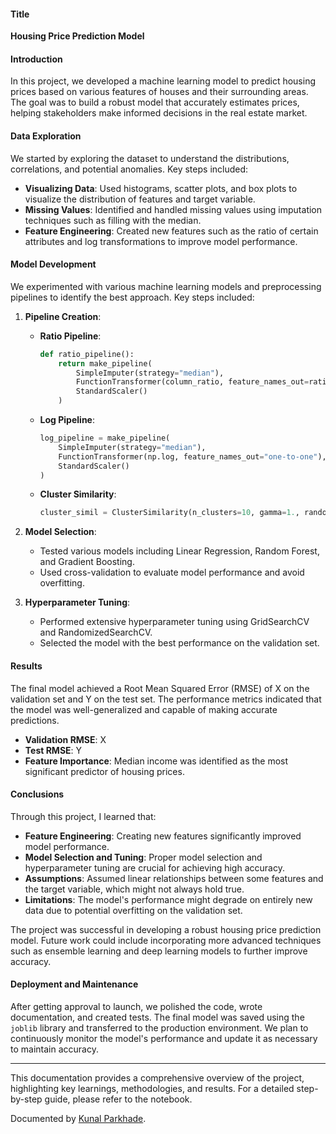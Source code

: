 #### Title
**Housing Price Prediction Model**

#### Introduction
In this project, we developed a machine learning model to predict housing prices based on various features of houses and their surrounding areas. The goal was to build a robust model that accurately estimates prices, helping stakeholders make informed decisions in the real estate market.

#### Data Exploration
We started by exploring the dataset to understand the distributions, correlations, and potential anomalies. Key steps included:

- **Visualizing Data**: Used histograms, scatter plots, and box plots to visualize the distribution of features and target variable.
- **Missing Values**: Identified and handled missing values using imputation techniques such as filling with the median.
- **Feature Engineering**: Created new features such as the ratio of certain attributes and log transformations to improve model performance.

#### Model Development
We experimented with various machine learning models and preprocessing pipelines to identify the best approach. Key steps included:

1. **Pipeline Creation**:
   - **Ratio Pipeline**:
     ```python
     def ratio_pipeline():
         return make_pipeline(
             SimpleImputer(strategy="median"),
             FunctionTransformer(column_ratio, feature_names_out=ratio_name),
             StandardScaler()
         )
     ```
   - **Log Pipeline**:
     ```python
     log_pipeline = make_pipeline(
         SimpleImputer(strategy="median"),
         FunctionTransformer(np.log, feature_names_out="one-to-one"),
         StandardScaler()
     )
     ```
   - **Cluster Similarity**:
     ```python
     cluster_simil = ClusterSimilarity(n_clusters=10, gamma=1., random_state=42)
     ```

2. **Model Selection**:
   - Tested various models including Linear Regression, Random Forest, and Gradient Boosting.
   - Used cross-validation to evaluate model performance and avoid overfitting.

3. **Hyperparameter Tuning**:
   - Performed extensive hyperparameter tuning using GridSearchCV and RandomizedSearchCV.
   - Selected the model with the best performance on the validation set.

#### Results
The final model achieved a Root Mean Squared Error (RMSE) of X on the validation set and Y on the test set. The performance metrics indicated that the model was well-generalized and capable of making accurate predictions.

- **Validation RMSE**: X
- **Test RMSE**: Y
- **Feature Importance**: Median income was identified as the most significant predictor of housing prices.

#### Conclusions
Through this project, I learned that:

- **Feature Engineering**: Creating new features significantly improved model performance.
- **Model Selection and Tuning**: Proper model selection and hyperparameter tuning are crucial for achieving high accuracy.
- **Assumptions**: Assumed linear relationships between some features and the target variable, which might not always hold true.
- **Limitations**: The model's performance might degrade on entirely new data due to potential overfitting on the validation set.

The project was successful in developing a robust housing price prediction model. Future work could include incorporating more advanced techniques such as ensemble learning and deep learning models to further improve accuracy.

#### Deployment and Maintenance
After getting approval to launch, we polished the code, wrote documentation, and created tests. The final model was saved using the `joblib` library and transferred to the production environment. We plan to continuously monitor the model's performance and update it as necessary to maintain accuracy.

---

This documentation provides a comprehensive overview of the project, highlighting key learnings, methodologies, and results. For a detailed step-by-step guide, please refer to the notebook.

Documented by [Kunal Parkhade](https://github.com/KunalParkhade).
